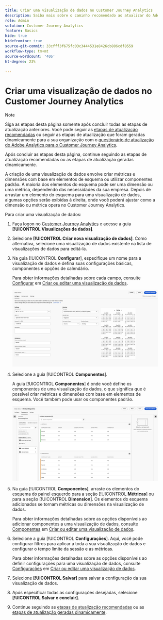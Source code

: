 ```yaml
---
title: Criar uma visualização de dados no Customer Journey Analytics
description: Saiba mais sobre o caminho recomendado ao atualizar do Adobe Analytics para o Customer Journey Analytics
role: Admin
solution: Customer Journey Analytics
feature: Basics
hide: true
hidefromtoc: true
source-git-commit: 33cfff3f675fc03c3444531e8426cb806cdf8559
workflow-type: tm+mt
source-wordcount: '406'
ht-degree: 23%

---
```


# Criar uma visualização de dados no Customer Journey Analytics

>[!NOTE]
> 
>Siga as etapas desta página somente após concluir todas as etapas de atualização anteriores. Você pode seguir as [etapas de atualização recomendadas](/help/getting-started/cja-upgrade/cja-upgrade-recommendations.md#recommended-upgrade-steps-for-most-organizations) ou seguir as etapas de atualização que foram geradas dinamicamente para a sua organização com o [questionário de atualização do Adobe Analytics para o Customer Journey Analytics](https://gigazelle.github.io/cja-ttv/).
>
>Após concluir as etapas desta página, continue seguindo as etapas de atualização recomendadas ou as etapas de atualização geradas dinamicamente.

<!-- Should we single source this instead of duplicate it? The following steps were copied from: /help/data-views/create-dataview.md -->

A criação de uma visualização de dados envolve criar métricas e dimensões com base em elementos de esquema ou utilizar componentes padrão. A maioria dos elementos do esquema pode ser uma dimensão ou uma métrica, dependendo das necessidades da sua empresa. Depois de arrastar um elemento do esquema para uma visualização de dados, algumas opções serão exibidas à direita, onde você poderá ajustar como a dimensão ou métrica opera no Customer Journey Analytics.

Para criar uma visualização de dados:

1. Faça logon no [Customer Journey Analytics](https://analytics.adobe.com) e acesse a guia **[!UICONTROL Visualizações de dados]**.

1. Selecione **[!UICONTROL Criar nova visualização de dados]**. Como alternativa, selecione uma visualização de dados existente na lista de visualizações de dados para editá-la.

1. Na guia [!UICONTROL **Configurar**], especifique um nome para a visualização de dados e defina suas configurações básicas, componentes e opções de calendário.

   Para obter informações detalhadas sobre cada campo, consulte [Configurar](/help/data-views/create-dataview.md#configure) em [Criar ou editar uma visualização de dados](/help/data-views/create-dataview.md).

   ![Configurar visualização de dados](assets/dataview-configure.png)

1. Selecione a guia [!UICONTROL **Componentes**].

   A guia [!UICONTROL **Componentes**] é onde você define os componentes de uma visualização de dados, o que significa que é possível criar métricas e dimensões com base em elementos de esquema. Você também pode usar os componentes padrão.

   ![Guia Componentes](assets/dataview-components.png)

1. Na guia [!UICONTROL **Componentes**], arraste os elementos do esquema do painel esquerdo para a seção [!UICONTROL **Métricas**] ou para a seção [!UICONTROL **Dimension**]. Os elementos do esquema adicionados se tornam métricas ou dimensões na visualização de dados.

   Para obter informações detalhadas sobre as opções disponíveis ao adicionar componentes a uma visualização de dados, consulte [Componentes](/help/data-views/create-dataview.md#components) em [Criar ou editar uma visualização de dados](/help/data-views/create-dataview.md).

1. Selecione a guia [!UICONTROL **Configurações**]. Aqui, você pode configurar filtros para aplicar a toda a sua visualização de dados e configurar o tempo limite da sessão e as métricas.

   Para obter informações detalhadas sobre as opções disponíveis ao definir configurações para uma visualização de dados, consulte [Configurações](/help/data-views/create-dataview.md#settings) em [Criar ou editar uma visualização de dados](/help/data-views/create-dataview.md).

1. Selecione **[!UICONTROL Salvar]** para salvar a configuração da sua visualização de dados.

1. Após especificar todas as configurações desejadas, selecione **[!UICONTROL Salvar e concluir]**.

1. Continue seguindo as [etapas de atualização recomendadas](/help/getting-started/cja-upgrade/cja-upgrade-recommendations.md#recommended-upgrade-steps-for-most-organizations) ou as [etapas de atualização geradas dinamicamente](https://gigazelle.github.io/cja-ttv/).

